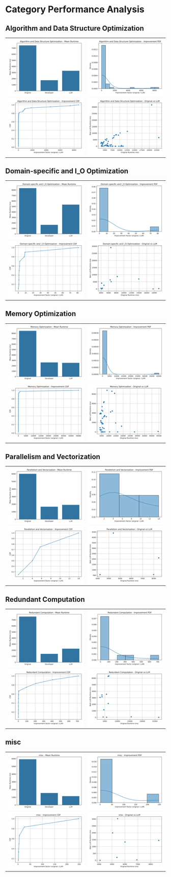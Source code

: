 # Category Performance Analysis

## Algorithm and Data Structure Optimization

| | |
|---|---|
| ![Algorithm_and_Data_Structure_Optimization bar](./Algorithm_and_Data_Structure_Optimization_bar.svg) | ![Algorithm_and_Data_Structure_Optimization pdf](./Algorithm_and_Data_Structure_Optimization_pdf.svg) |
| ![Algorithm_and_Data_Structure_Optimization cdf](./Algorithm_and_Data_Structure_Optimization_cdf.svg) | ![Algorithm_and_Data_Structure_Optimization scatter](./Algorithm_and_Data_Structure_Optimization_scatter.svg) |

## Domain-specific and I_O Optimization

| | |
|---|---|
| ![Domain-specific_and_I_O_Optimization bar](./Domain-specific_and_I_O_Optimization_bar.svg) | ![Domain-specific_and_I_O_Optimization pdf](./Domain-specific_and_I_O_Optimization_pdf.svg) |
| ![Domain-specific_and_I_O_Optimization cdf](./Domain-specific_and_I_O_Optimization_cdf.svg) | ![Domain-specific_and_I_O_Optimization scatter](./Domain-specific_and_I_O_Optimization_scatter.svg) |

## Memory Optimization

| | |
|---|---|
| ![Memory_Optimization bar](./Memory_Optimization_bar.svg) | ![Memory_Optimization pdf](./Memory_Optimization_pdf.svg) |
| ![Memory_Optimization cdf](./Memory_Optimization_cdf.svg) | ![Memory_Optimization scatter](./Memory_Optimization_scatter.svg) |

## Parallelism and Vectorization

| | |
|---|---|
| ![Parallelism_and_Vectorization bar](./Parallelism_and_Vectorization_bar.svg) | ![Parallelism_and_Vectorization pdf](./Parallelism_and_Vectorization_pdf.svg) |
| ![Parallelism_and_Vectorization cdf](./Parallelism_and_Vectorization_cdf.svg) | ![Parallelism_and_Vectorization scatter](./Parallelism_and_Vectorization_scatter.svg) |

## Redundant Computation

| | |
|---|---|
| ![Redundant_Computation bar](./Redundant_Computation_bar.svg) | ![Redundant_Computation pdf](./Redundant_Computation_pdf.svg) |
| ![Redundant_Computation cdf](./Redundant_Computation_cdf.svg) | ![Redundant_Computation scatter](./Redundant_Computation_scatter.svg) |

## misc

| | |
|---|---|
| ![misc bar](./misc_bar.svg) | ![misc pdf](./misc_pdf.svg) |
| ![misc cdf](./misc_cdf.svg) | ![misc scatter](./misc_scatter.svg) |

